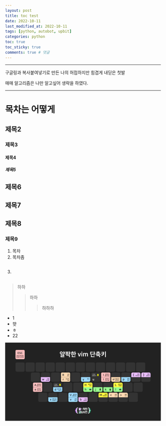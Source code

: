 ```yaml
---
layout: post
title: toc test
date: 2022-10-11
last_modified_at: 2022-10-11
tags: [python, autobot, upbit]
categories: python
toc: true
toc_sticky: true
comments: true # 댓글
---
```




---

구글링과 복사붙여넣기로 만든 나의 허접하지만 힘겹게 내딛은 첫발

매매 알고리즘은 나만 알고싶어 생략을 하였다.

---

# 목차는 어떻게
## 제목2
### 제목3
#### 제목4
##### 제목5
## 제목6
## 제목7
## 제목8
### 제목9

1. 목차
2. 목차좀 
3. ##

> 하하
>> 하하
>>> 하하하

- 1
- 햣
- ㅎ
- 22


![Foo](/assets/image/vim.jpeg)
